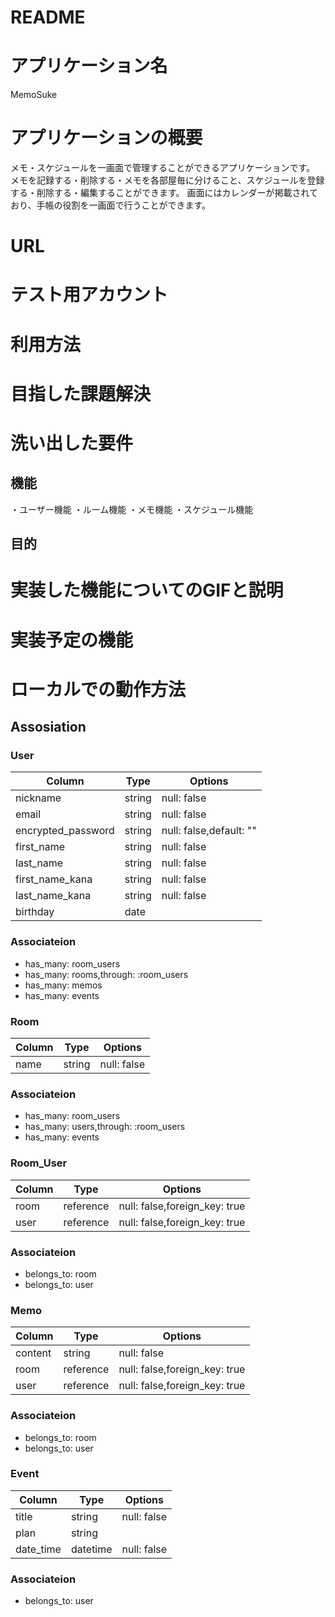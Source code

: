 # README
# アプリケーション名
 MemoSuke

# アプリケーションの概要　
 メモ・スケジュールを一画面で管理することができるアプリケーションです。
 メモを記録する・削除する・メモを各部屋毎に分けること、スケジュールを登録する・削除する・編集することができます。
 画面にはカレンダーが掲載されており、手帳の役割を一画面で行うことができます。

# URL

# テスト用アカウント

# 利用方法

# 目指した課題解決

# 洗い出した要件
## 機能
・ユーザー機能
・ルーム機能
・メモ機能
・スケジュール機能

## 目的

# 実装した機能についてのGIFと説明

# 実装予定の機能

# ローカルでの動作方法



## Assosiation

### User
|        Column        |   Type  |         Options                      |
| -------------------- | ------- | ------------------------------------ |
| nickname             | string  | null: false                          |
| email                | string  | null: false                          |
| encrypted_password   | string  | null: false,default: ""              |
| first_name           | string  | null: false                          |
| last_name            | string  | null: false                          |
| first_name_kana      | string  | null: false                          |
| last_name_kana       | string  | null: false                          |
| birthday             | date    |                                      |

### Associateion
- has_many: room_users
- has_many: rooms,through: :room_users
- has_many: memos
- has_many: events


### Room
|     Column      |    Type   |            Options           |
| --------------- | --------- | ---------------------------- |
| name            | string    | null: false                  |

### Associateion
- has_many: room_users
- has_many: users,through: :room_users
- has_many: events


### Room_User
| Column |   Type    |            Options            |
| ------ | --------- | ----------------------------- |
| room   | reference | null: false,foreign_key: true |
| user   | reference | null: false,foreign_key: true |

### Associateion
- belongs_to: room
- belongs_to: user


### Memo
|     Column      |    Type   |            Options            |
| --------------- | --------- | ----------------------------- |
| content         | string    | null: false                   |
| room            | reference | null: false,foreign_key: true |
| user            | reference | null: false,foreign_key: true |

### Associateion
- belongs_to: room
- belongs_to: user


### Event
|     Column      |   Type    |      Options      |
| --------------- | --------- | ----------------- |
| title           | string    | null: false       |
| plan            | string    |                   |
| date_time       | datetime  | null: false       |

### Associateion
- belongs_to: user